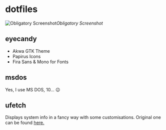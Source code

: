 # dotfiles

![Obligatory Screenshot](https://raw.githubusercontent.com/berkiyo/dotfiles/master/nice.png)*Obligatory Screenshot*

## eyecandy
* Akwa GTK Theme
* Papirus Icons
* Fira Sans & Mono for Fonts

## msdos
Yes, I use MS DOS, 10... 😉 

## ufetch
Displays system info in a fancy way with some customisations. Original one can be found [here.](https://gitlab.com/jschx/ufetch/)


